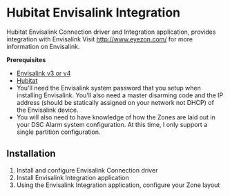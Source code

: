 # Hubitat Envisalink Integration
Hubitat Envisalink Connection driver and Integration application, provides integration with Envisalink
Visit http://www.eyezon.com/ for more information on Envisalink.

**Prerequisites**
 - [Envisalink v3 or v4](www.eyez-on.com) 
 - [Hubitat](www.hubitat.com)
 - You'll need the Envisalink system password that you setup when installing Envisalink.  You'll also need a master disarming code and the IP address (should be statically assigned on your network not DHCP) of the Envisalink device.  
 - You will also need to have knowledge of how the Zones are laid out in your DSC Alarm system configuration.
At this time, I only support a single partition configuration.

## Installation
 1. Install and configure Envisalink Connection driver
 2. Install Envisalink Integration application
 3. Using the Envisalink Integration application, configure your Zone layout
